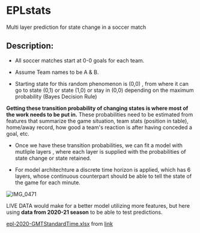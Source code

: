# EPLstats
Multi layer prediction for state change in a soccer match


## Description:

- All soccer matches start at 0-0 goals for each team. 

- Assume Team names to be A & B.

- Starting state for this random phenomenon is (0,0) , from where it can go to state 
  (0,1) or state (1,0) or stay in (0,0) depending on the maximum probability 
  (Bayes Decision Rule)

**Getting these transition probability of changing states is where most of the work 
  needs to be put in.** These probabilities need to be estimated from features that 
  summarize the game situation, team stats (position in table), home/away record,
  how good a team's reaction is after having conceded a goal, etc.
  
- Once we have these transition probabilities, we can fit a model with mutliple layers
  , where each layer is supplied with the probabilities of state change or state retained.
  
- For model architechture a discrete time horizon is applied, which has 6 layers, 
  whose continuous counterpart should be able to tell the state of the game for each minute.


![IMG_0471](https://user-images.githubusercontent.com/96305841/149665581-909c3511-2a01-42ce-b404-3148d16a41e0.jpg)

LIVE DATA would make for a better model utilizing more features, but here using **data from 
2020-21 season** to be able to test predictions.

[epl-2020-GMTStandardTime.xlsx](https://github.com/runirudh/EPLstats/files/7877241/epl-2020-GMTStandardTime.xlsx) from [link](https://fixturedownload.com/results/epl-2020)





